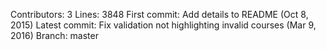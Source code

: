 Contributors: 3
Lines: 3848
First commit: Add details to README (Oct 8, 2015)
Latest commit: Fix validation not highlighting invalid courses (Mar 9, 2016)
Branch: master
